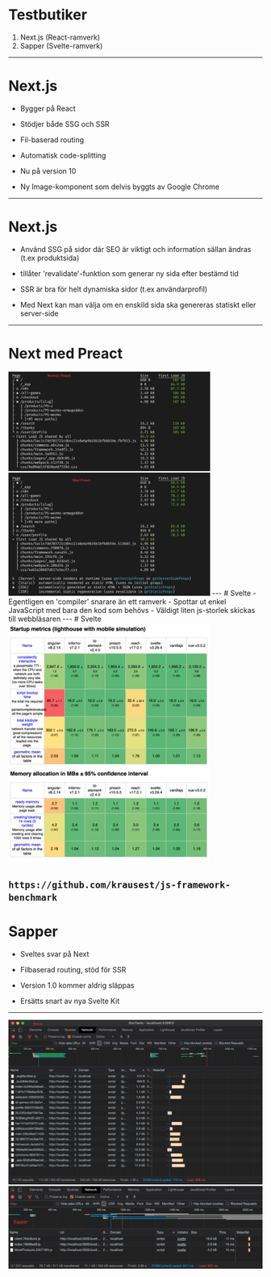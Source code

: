 
# Testbutiker

1. Next.js (React-ramverk)
2. Sapper (Svelte-ramverk)

---

# Next.js
- Bygger på React

- Stödjer både SSG och SSR

- Fil-baserad routing

- Automatisk code-splitting

- Nu på version 10

- Ny Image-komponent som delvis byggts av Google Chrome
---
# Next.js
- Använd SSG på sidor där SEO är viktigt och information sällan ändras (t.ex produktsida)
- tillåter 'revalidate'-funktion som generar ny sida efter bestämd tid 

- SSR är bra för helt dynamiska sidor (t.ex användarprofil) 

- Med Next kan man välja om en enskild sida ska genereras statiskt eller server-side
---
# Next med Preact
<img src="size-normal.png" width="400" />
<img src="size-with-preact.png" width="400" />
---
# Svelte
- Egentligen en 'compiler' snarare än ett ramverk
- Spottar ut enkel JavaScript med bara den kod som behövs
- Väldigt liten js-storlek skickas till webbläsaren 
---
# Svelte
<img src="benchmark.png" width="400" />

`https://github.com/krausest/js-framework-benchmark`
---
# Sapper
- Sveltes svar på Next

- Filbaserad routing, stöd för SSR


- Version 1.0 kommer aldrig släppas

- Ersätts snart av nya Svelte Kit
---
<img src="js-size-next.png" width="600" />
<img src="js-size-sapper2.png" width="600" />

